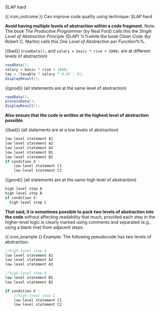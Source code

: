 <span id="title">SLAP hard</span>

<span id="prereqs"></span>

<span id="outcomes">{{ icon_outcome }} Can improve code quality using technique: SLAP hard </span>

<div id="body">

**Avoid having multiple levels of <trigger trigger="click" for="modal:slap-abstraction">abstraction</trigger> within a code fragment.**
Note: The book _The Productive Programmer_ (by Neal Ford) calls this the _Single Level of Abstraction Principle_ (SLAP) %%while the book _Clean Code_ (by Robert C. Martin) calls this _One Level of Abstraction per Function_%%.

<box>

{{bad}} (`readData();` and `salary = basic * rise + 1000;` are at different levels of abstraction)
```java
readData();
salary = basic * rise + 1000;
tax = (taxable ? salary * 0.07 : 0);
displayResult();
```

{{good}} (all statements are at the same level of abstraction)
```java
readData();
processData();
displayResult();
```

</box>

<modal large header="" id="modal:slap-abstraction">
  <include src="../../../../designFundamentals/abstraction/what/unit-inElsewhere-asFlat.md" boilerplate/>
</modal>

**Also ensure that the code is written at the highest level of abstraction possible**.
<box>

{{bad}} (all statements are at a low levels of abstraction)
```java
low-level statement A1
low-level statement A2
low-level statement A3
low-level statement B1
low-level statement B2
if condition X :
    low-level statement C1
    low-level statement C2
```

{{good}} (all statements are at the same high level of abstraction)
```java
high-level step A
high-level step B
if condition X:
  high-level step C
```

</box>

**That said, it is sometimes possible to pack _two_ levels of abstraction into the code** without affecting readability that much, provided each step in the higher-level logic is clearly marked using comments and separated (e.g., using a blank line) from adjacent steps.

<box>

{{ icon_example }} Example: The following pseudocode has two levels of abstraction.
```{.java highlight-lines="1,6,11"}
//high-level step A
low-level statement A1
low-level statement A2
low-level statement A3

//high-level step B
low-level statement B1
low-level statement B2

if condition X :
    //high-level step C
    low-level statement C1
    low-level statement C2
```
</box>
</div>

<div id="extras">
</div>
